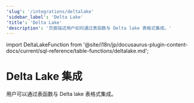 ```yaml
---
'slug': '/integrations/deltalake'
'sidebar_label': 'Delta Lake'
'title': 'Delta Lake'
'description': '页面描述用户如何通过表函数与 Delta lake 表格式集成。'
---
```


import DeltaLakeFunction from '@site/i18n/jp/docusaurus-plugin-content-docs/current/sql-reference/table-functions/deltalake.md';

# Delta Lake 集成

用户可以通过表函数与 Delta lake 表格式集成。

<DeltaLakeFunction/>

